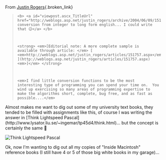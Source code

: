 From [Justin Rogers](http://weblogs.asp.net/justin_rogers){.broken_link}

<blockquote dir="ltr" style="MARGIN-RIGHT: 0px">

    <b> <a id="viewpost.ascx_TitleUrl" href="http://weblogs.asp.net/justin_rogers/archive/2004/06/09/151675.aspx">A conversion from integer to long form english... I could write that 😉</a> </b>



    <strong> <em>[Editorial note: A more complete sample is available through article: </em> [ <em>http://weblogs.asp.net/justin_rogers/articles/151757.aspx</em> ](http://weblogs.asp.net/justin_rogers/articles/151757.aspx) <em>]</em> </strong>



    <em>I find little conversion functions to be the most interesting type of programming you can spend your time on.  You wind up exercising so many areas of programming expertise to make the algorithms short, complete, bug free, and as fast as possible....</em>

</blockquote>

<p dir="ltr">
  Almost makes me want to dig out some of my university text books, they tended to be filled with assignments like this, of course I was writing the answer in [Think Lightspeed Pascal](http://www.lysator.liu.se/~ingemar/tp45d4/think.html)... but the concept is certainly the same 🙂


<p dir="ltr">
  <img alt="Think Lightspeed Pascal" hspace="0" src="http://www.duncanmackenzie.net/images/think.png" align="baseline" border="0" />


<p dir="ltr">
  Ok, now I'm wanting to dig out all my copies of "Inside Macintosh" reference books (I still have 4 or 5 of those big white books in my garage)...


<p dir="ltr">

